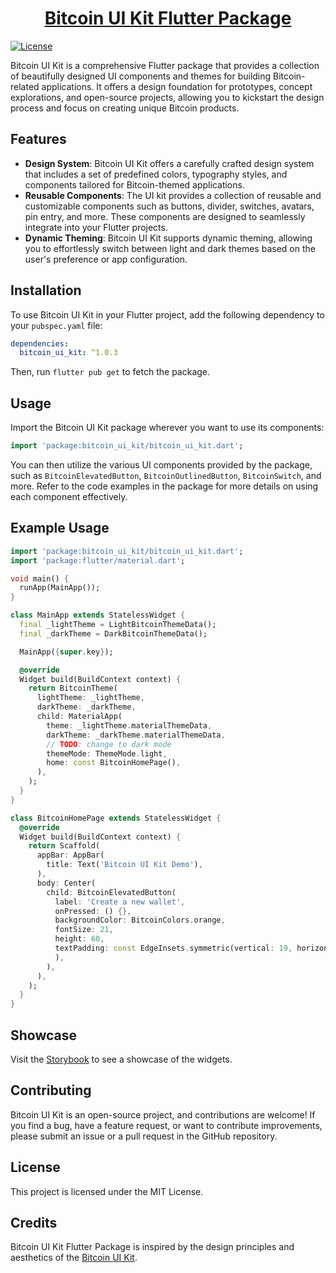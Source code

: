 <h1 align="center"><a href="https://pub.dev/packages/bitcoin_ui_kit">Bitcoin UI Kit Flutter Package</a></h1>

[![License](https://img.shields.io/badge/license-MIT-blue.svg)](https://opensource.org/licenses/MIT)

Bitcoin UI Kit is a comprehensive Flutter package that provides a collection of beautifully designed UI components and themes for building Bitcoin-related applications. It offers a design foundation for prototypes, concept explorations, and open-source projects, allowing you to kickstart the design process and focus on creating unique Bitcoin products.

## Features
- **Design System**: Bitcoin UI Kit offers a carefully crafted design system that includes a set of predefined colors, typography styles, and components tailored for Bitcoin-themed applications.
- **Reusable Components**: The UI kit provides a collection of reusable and customizable components such as buttons, divider, switches, avatars, pin entry, and more. These components are designed to seamlessly integrate into your Flutter projects.
- **Dynamic Theming**: Bitcoin UI Kit supports dynamic theming, allowing you to effortlessly switch between light and dark themes based on the user's preference or app configuration.

## Installation
To use Bitcoin UI Kit in your Flutter project, add the following dependency to your `pubspec.yaml` file:

```yaml
dependencies:
  bitcoin_ui_kit: ^1.0.3
```

Then, run `flutter pub get` to fetch the package.

## Usage
Import the Bitcoin UI Kit package wherever you want to use its components:
```dart
import 'package:bitcoin_ui_kit/bitcoin_ui_kit.dart';
```

You can then utilize the various UI components provided by the package, such as `BitcoinElevatedButton`, `BitcoinOutlinedButton`, `BitcoinSwitch`, and more. Refer to the code examples in the package for more details on using each component effectively.

## Example Usage
```dart
import 'package:bitcoin_ui_kit/bitcoin_ui_kit.dart';
import 'package:flutter/material.dart';

void main() {
  runApp(MainApp());
}

class MainApp extends StatelessWidget {
  final _lightTheme = LightBitcoinThemeData();
  final _darkTheme = DarkBitcoinThemeData();

  MainApp({super.key});

  @override
  Widget build(BuildContext context) {
    return BitcoinTheme(
      lightTheme: _lightTheme,
      darkTheme: _darkTheme,
      child: MaterialApp(
        theme: _lightTheme.materialThemeData,
        darkTheme: _darkTheme.materialThemeData,
        // TODO: change to dark mode
        themeMode: ThemeMode.light,
        home: const BitcoinHomePage(),
      ),
    );
  }
}

class BitcoinHomePage extends StatelessWidget {
  @override
  Widget build(BuildContext context) {
    return Scaffold(
      appBar: AppBar(
        title: Text('Bitcoin UI Kit Demo'),
      ),
      body: Center(
        child: BitcoinElevatedButton(
          label: 'Create a new wallet',
          onPressed: () {},
          backgroundColor: BitcoinColors.orange,
          fontSize: 21,
          height: 60,
          textPadding: const EdgeInsets.symmetric(vertical: 19, horizontal: 20,
          ),
        ),
      ),
    );
  }
}
```

## Showcase
Visit the [Storybook](https://aniketambore.github.io/bitcoinuikit-flutter/) to see a showcase of the widgets.

## Contributing
Bitcoin UI Kit is an open-source project, and contributions are welcome! If you find a bug, have a feature request, or want to contribute improvements, please submit an issue or a pull request in the GitHub repository.

## License
This project is licensed under the MIT License.

## Credits
Bitcoin UI Kit Flutter Package is inspired by the design principles and aesthetics of the [Bitcoin UI Kit](https://www.bitcoinuikit.com/).